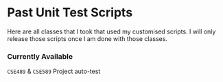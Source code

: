 # Past Unit Test Scripts
Here are all classes that I took that used my customised scripts. I will only release those scripts once I am done with those classes.

### Currently Available

`CSE489` & `CSE589` Project auto-test